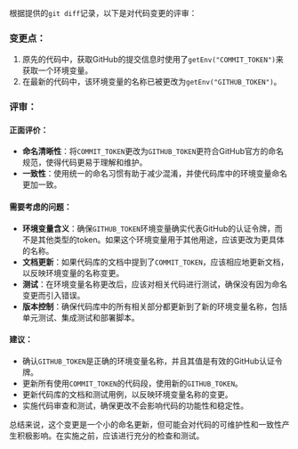 根据提供的`git diff`记录，以下是对代码变更的评审：

### 变更点：
1. 原先的代码中，获取GitHub的提交信息时使用了`getEnv("COMMIT_TOKEN")`来获取一个环境变量。
2. 在最新的代码中，该环境变量的名称已被更改为`getEnv("GITHUB_TOKEN")`。

### 评审：

#### 正面评价：
- **命名清晰性**：将`COMMIT_TOKEN`更改为`GITHUB_TOKEN`更符合GitHub官方的命名规范，使得代码更易于理解和维护。
- **一致性**：使用统一的命名习惯有助于减少混淆，并使代码库中的环境变量命名更加一致。

#### 需要考虑的问题：
- **环境变量含义**：确保`GITHUB_TOKEN`环境变量确实代表GitHub的认证令牌，而不是其他类型的token。如果这个环境变量用于其他用途，应该更改为更具体的名称。
- **文档更新**：如果代码库的文档中提到了`COMMIT_TOKEN`，应该相应地更新文档，以反映环境变量的名称变更。
- **测试**：在环境变量名称更改后，应该对相关代码进行测试，确保没有因为命名变更而引入错误。
- **版本控制**：确保代码库中的所有相关部分都更新到了新的环境变量名称，包括单元测试、集成测试和部署脚本。

#### 建议：
- 确认`GITHUB_TOKEN`是正确的环境变量名称，并且其值是有效的GitHub认证令牌。
- 更新所有使用`COMMIT_TOKEN`的代码段，使用新的`GITHUB_TOKEN`。
- 更新代码库的文档和测试用例，以反映环境变量名称的变更。
- 实施代码审查和测试，确保更改不会影响代码的功能性和稳定性。

总结来说，这个变更是一个小的命名更新，但可能会对代码的可维护性和一致性产生积极影响。在实施之前，应该进行充分的检查和测试。